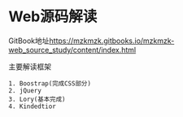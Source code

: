 Web源码解读
=======

GitBook地址<https://mzkmzk.gitbooks.io/mzkmzk-web_source_study/content/index.html>

主要解读框架

    1. Boostrap(完成CSS部分)
    2. jQuery
    3. Lory(基本完成)
    4. Kindedtior

